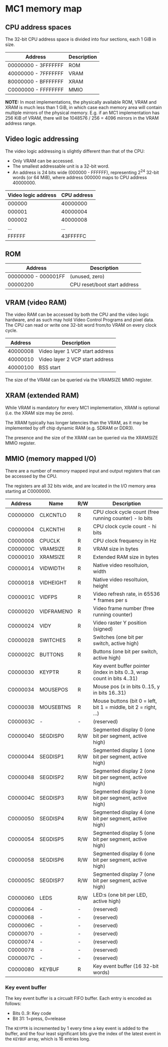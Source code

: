 # MC1 memory map

## CPU address spaces

The 32-bit CPU address space is divided into four sections, each 1 GiB in size.

| Address | Description |
| --- | --- |
| 00000000 - 3FFFFFFF | ROM |
| 40000000 - 7FFFFFFF | VRAM |
| 80000000 - BFFFFFFF | XRAM |
| C0000000 - FFFFFFFF | MMIO |

**NOTE:** In most implementations, the physically available ROM, VRAM and XRAM is much less than 1 GiB, in which case each memory area will contain multiple mirrors of the physical memory. E.g. if an MC1 implementation has 256 KiB of VRAM, there will be 1048576 / 256 = 4096 mirrors in the VRAM address range.

## Video logic addressing

The video logic addressing is slightly different than that of the CPU:

  * Only VRAM can be accessed.
  * The smallest addressable unit is a 32-bit word.
  * An address is 24 bits wide (000000 - FFFFFF), representing 2<sup>24</sup> 32-bit words (or 64 MiB), where address 000000 maps to CPU address 40000000.

| Video logic address | CPU address |
| --- | --- |
| 000000 | 40000000 |
| 000001 | 40000004 |
| 000002 | 40000008 |
| ... | ... |
| FFFFFF | 43FFFFFC |

## ROM

| Address | Description |
| --- | --- |
| 00000000 - 000001FF | (unused, zero) |
| 00000200 | CPU reset/boot start address |

## VRAM (video RAM)

The video RAM can be accessed by both the CPU and the video logic hardware, and as such may hold Video Control Programs and pixel data. The CPU can read or write one 32-bit word from/to VRAM on every clock cycle.

| Address | Description |
| --- | --- |
| 40000008 | Video layer 1 VCP start address |
| 40000010 | Video layer 2 VCP start address |
| 40000100 | BSS start |

The size of the VRAM can be queried via the VRAMSIZE MMIO register.

## XRAM (extended RAM)

While VRAM is mandatory for every MC1 implementation, XRAM is optional (i.e. the XRAM size may be zero).

The XRAM typically has longer latencies than the VRAM, as it may be implemented by off chip dynamic RAM (e.g. SDRAM or DDR3).

The presence and the size of the XRAM can be queried via the XRAMSIZE MMIO register.

## MMIO (memory mapped I/O)

There are a number of memory mapped input and output registers that can be accessed by the CPU.

The registers are all 32 bits wide, and are located in the I/O memory area starting at C0000000.

| Address | Name | R/W | Description |
| --- | --- | --- | --- |
| C0000000 | CLKCNTLO |  R  | CPU clock cycle count  (free running counter) - lo bits |
| C0000004 | CLKCNTHI |  R  | CPU clock cycle count - hi bits |
| C0000008 | CPUCLK |  R  | CPU clock frequency in Hz |
| C000000C | VRAMSIZE |  R  | VRAM size in bytes |
| C0000010 | XRAMSIZE |  R  | Extended RAM size in bytes |
| C0000014 | VIDWIDTH |  R  | Native video resoltuion, width |
| C0000018 | VIDHEIGHT |  R  | Native video resoltuion, height |
| C000001C | VIDFPS |  R  | Video refresh rate, in 65536 * frames per s |
| C0000020 | VIDFRAMENO |  R  | Video frame number (free running counter) |
| C0000024 | VIDY |  R  | Video raster Y position (signed) |
| C0000028 | SWITCHES |  R  | Switches (one bit per switch, active high) |
| C000002C | BUTTONS |  R  | Buttons (one bit per switch, active high) |
| C0000030 | KEYPTR |  R  | Key event buffer pointer (index in bits 0..3, wrap count in bits 4..31) |
| C0000034 | MOUSEPOS |  R  | Mouse pos (x in bits 0..15, y in bits 16..31) |
| C0000038 | MOUSEBTNS |  R  | Mouse buttons (bit 0 = left, bit 1 = middle, bit 2 = right, ...) |
| C000003C | - |  -  | (reserved) |
| C0000040 | SEGDISP0 |  R/W  | Segmented display 0 (one bit per segment, active high) |
| C0000044 | SEGDISP1 |  R/W  | Segmented display 1 (one bit per segment, active high) |
| C0000048 | SEGDISP2 |  R/W  | Segmented display 2 (one bit per segment, active high) |
| C000004C | SEGDISP3 |  R/W  | Segmented display 3 (one bit per segment, active high) |
| C0000050 | SEGDISP4 | R/W  | Segmented display 4 (one bit per segment, active high) |
| C0000054 | SEGDISP5 | R/W  | Segmented display 5 (one bit per segment, active high) |
| C0000058 | SEGDISP6 | R/W  | Segmented display 6 (one bit per segment, active high) |
| C000005C | SEGDISP7 | R/W  | Segmented display 7 (one bit per segment, active high) |
| C0000060 | LEDS | R/W | LED:s (one bit per LED, active high) |
| C0000064 | - |  -  | (reserved) |
| C0000068 | - |  -  | (reserved) |
| C000006C | - |  -  | (reserved) |
| C0000070 | - |  -  | (reserved) |
| C0000074 | - |  -  | (reserved) |
| C0000078 | - |  -  | (reserved) |
| C000007C | - |  -  | (reserved) |
| C0000080 | KEYBUF |  R  | Key event buffer (16 32-bit words) |

### Key event buffer

The key event buffer is a circualt FIFO buffer. Each entry is encoded as follows:

* Bits 0..9: Key code
* Bit 31: 1=press, 0=release

The `KEYPTR` is incremented by 1 every time a key event is added to the buffer, and the four least significant bits give the index of the latest event in the `KEYBUF` array, which is 16 entries long.

